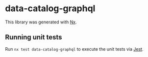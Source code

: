 # data-catalog-graphql

This library was generated with [Nx](https://nx.dev).

## Running unit tests

Run `nx test data-catalog-graphql` to execute the unit tests via [Jest](https://jestjs.io).
